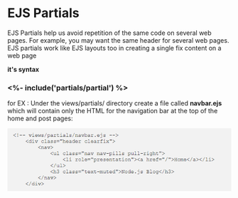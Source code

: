 # EJS Partials

EJS Partials help us avoid repetition of the same code on several web pages. For example, you may want the same header for several web pages.
EJS partials work like EJS layouts too in creating a single fix content on a web page

**it's syntax**

### <%- include('partials/partial') %>

for EX :
Under the views/partials/ directory create a file called **navbar.ejs** which will contain only the HTML for the navigation bar at the top of the home and post pages:

![image](img/par.png)


